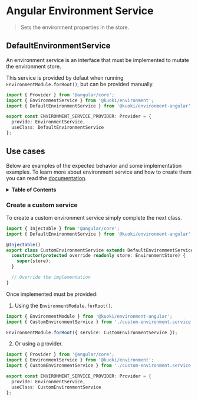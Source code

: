 # Angular Environment Service

> Sets the environment properties in the store.

## DefaultEnvironmentService

An environment service is an interface that must be implemented to mutate the environment store.

This service is provided by defaut when running `EnvironmentModule.forRoot()`, but can be provided manually.

```ts
import { Provider } from '@angular/core';
import { EnvironmentService } from '@kuoki/environment';
import { DefaultEnvironmentService } from '@kuoki/environment-angular';

export const ENVIRONMENT_SERVICE_PROVIDER: Provider = {
  provide: EnvironmentService,
  useClass: DefaultEnvironmentService
};
```

## Use cases

Below are examples of the expected behavior and some implementation examples. To learn more about environment service and how to create them you can read the [documentation](https://ricardojbarrios.github.io/kuoki/environment/modules/EnvironmentService.html).

<details>
  <summary><strong>Table of Contents</strong></summary>
  <ol>
    <li><a href="#create-a-custom-service"></a>Create a custom service</li>
  </ol>
</details>

### Create a custom service

To create a custom environment service simply complete the next class.

```ts
import { Injectable } from '@angular/core';
import { DefaultEnvironmentService } from '@kuoki/environment-angular';

@Injectable()
export class CustomEnvironmentService extends DefaultEnvironmentService {
  constructor(protected override readonly store: EnvironmentStore) {
    super(store);
  }

  // Override the implementation
}
```

Once implemented must be provided:

1. Using the `EnvironmentModule.forRoot()`.

```ts
import { EnvironmentModule } from '@kuoki/environment-angular';
import { CustomEnvironmentService } from './custom-environment.service.ts';

EnvironmentModule.forRoot({ service: CustomEnvironmentService });
```

2. Or using a provider.

```ts
import { Provider } from '@angular/core';
import { EnvironmentService } from '@kuoki/environment';
import { CustomEnvironmentService } from './custom-environment.service.ts';

export const ENVIRONMENT_SERVICE_PROVIDER: Provider = {
  provide: EnvironmentService,
  useClass: CustomEnvironmentService
};
```
